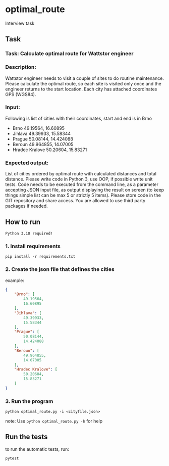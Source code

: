 # optimal_route
Interview task


## Task

### Task: Calculate optimal route for Wattstor engineer

### Description:
Wattstor engineer needs to visit a couple of sites to do routine maintenance.
Please calculate the optimal route, so each site is visited only once and the engineer returns
to the start location.
Each city has attached coordinates GPS (WGS84).
### Input:
Following is list of cities with their coordinates, start and end is in Brno
- Brno 49.19564, 16.60895
- Jihlava 49.39933, 15.58344
- Prague 50.08144, 14.424088
- Beroun 49.964855, 14.07005
- Hradec Kralove 50.20604, 15.83271

### Expected output:
List of cities ordered by optimal route with calculated distances and total distance.
Please write code in Python 3, use OOP, if possible write unit tests.
Code needs to be executed from the command line, as a parameter accepting JSON input
file, as output displaying the result on screen (to keep things simple list can be max 5 or
strictly 5 items).
Please store code in the GIT repository and share access. You are allowed to use third party
packages if needed.

## How to run

    Python 3.10 required!

### 1. Install requirements

    pip install -r requirements.txt

### 2. Create the json file that defines the cities

example:

```json
{
    "Brno": [
        49.19564,
        16.60895
    ],
    "Jihlava": [
        49.39933,
        15.58344
    ],
    "Prague": [
        50.08144,
        14.424088
    ],
    "Beroun": [
        49.964855,
        14.07005
    ],
    "Hradec Kralove": [
        50.20604,
        15.83271
    ]
}
```

### 3. Run the program

    python optimal_route.py -i <cityfile.json>


note: Use `python optimal_route.py -h` for help


## Run the tests

to run the automatic tests, run:

    pytest